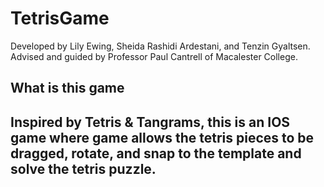 # TetrisGame
Developed by Lily Ewing, Sheida Rashidi Ardestani, and Tenzin Gyaltsen. Advised and guided by Professor Paul Cantrell of Macalester College.

<h2> What is this game <h2>
Inspired by Tetris & Tangrams, this is an IOS game where game allows the tetris pieces to be dragged, rotate, and snap to the template and solve the tetris puzzle.
  

